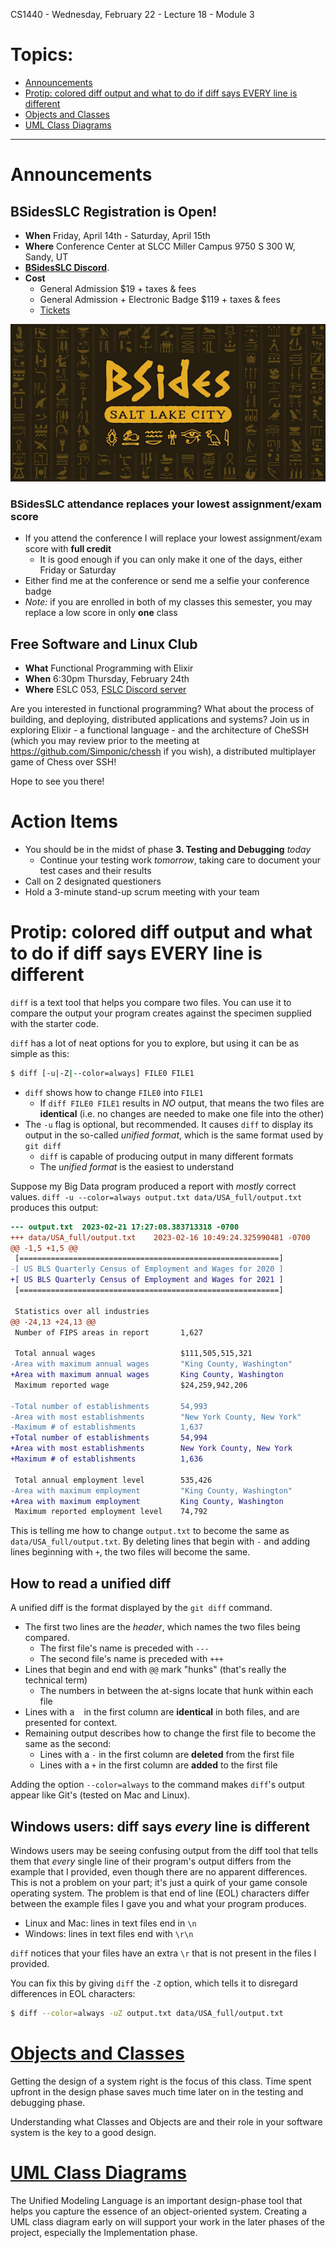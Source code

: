 CS1440 - Wednesday, February 22 - Lecture 18 - Module 3

# Topics:
* [Announcements](#announcements)
* [Protip: colored diff output and what to do if diff says EVERY line is different](#protip-colored-diff-output-and-what-to-do-if-diff-says-every-line-is-different)
* [Objects and Classes](#objects-and-classes)
* [UML Class Diagrams](#uml-class-diagrams)


------------------------------------------------------------
# Announcements

## BSidesSLC Registration is Open!

*   **When**  Friday, April 14th - Saturday, April 15th
*   **Where** Conference Center at SLCC Miller Campus 9750 S 300 W, Sandy, UT
*   [**BSidesSLC Discord**](https://discord.com/invite/hBcnv9gb73).
*   **Cost**  
    *   General Admission $19 + taxes & fees
    *   General Admission + Electronic Badge $119 + taxes & fees
    *   [Tickets](https://www.eventbrite.com/e/bsidesslc-2023-tickets-527264701917)

![](./02-bsides-logo.png)


### BSidesSLC attendance replaces your lowest assignment/exam score

*   If you attend the conference I will replace your lowest assignment/exam score with **full credit**
    *   It is good enough if you can only make it one of the days, either Friday or Saturday
*   Either find me at the conference or send me a selfie your conference badge
*   *Note:* if you are enrolled in both of my classes this semester, you may replace a low score in only **one** class


## Free Software and Linux Club

*   **What**  Functional Programming with Elixir
*   **When**  6:30pm Thursday, February 24th
*   **Where** ESLC 053, [FSLC Discord server](https://discord.gg/GKWhbVDN38)

Are you interested in functional programming? What about the process of building, and deploying, distributed applications and systems?
Join us in exploring Elixir - a functional language - and the architecture of CheSSH (which you may review prior to the meeting at https://github.com/Simponic/chessh if you wish), a distributed multiplayer game of Chess over SSH!

Hope to see you there! 


# Action Items

*   You should be in the midst of phase **3. Testing and Debugging** *today*
    *   Continue your testing work *tomorrow*, taking care to document your test cases and their results
*	Call on 2 designated questioners
*	Hold a 3-minute stand-up scrum meeting with your team



# Protip: colored diff output and what to do if diff says EVERY line is different

`diff` is a text tool that helps you compare two files.  You can use it to compare the output your program creates against the specimen supplied with the starter code.

`diff` has a lot of neat options for you to explore, but using it can be as simple as this:

```bash
$ diff [-u|-Z|--color=always] FILE0 FILE1
```

*   `diff` shows how to change `FILE0` into `FILE1`
    *   If `diff FILE0 FILE1` results in *NO* output, that means the two files are **identical** (i.e. no changes are needed to make one file into the other)
*   The `-u` flag is optional, but recommended.  It causes `diff` to display its output in the so-called *unified format*, which is the same format used by `git diff`
    *   `diff` is capable of producing output in many different formats
    *   The *unified format* is the easiest to understand


Suppose my Big Data program produced a report with *mostly* correct values.  `diff -u --color=always output.txt data/USA_full/output.txt` produces this output:

```diff
--- output.txt	2023-02-21 17:27:08.383713318 -0700
+++ data/USA_full/output.txt	2023-02-16 10:49:24.325990481 -0700
@@ -1,5 +1,5 @@
 [==========================================================]
-[ US BLS Quarterly Census of Employment and Wages for 2020 ]
+[ US BLS Quarterly Census of Employment and Wages for 2021 ]
 [==========================================================]
 
 Statistics over all industries
@@ -24,13 +24,13 @@
 Number of FIPS areas in report       1,627
 
 Total annual wages                   $111,505,515,321
-Area with maximum annual wages       "King County, Washington"
+Area with maximum annual wages       King County, Washington
 Maximum reported wage                $24,259,942,206
 
-Total number of establishments       54,993
-Area with most establishments        "New York County, New York"
-Maximum # of establishments          1,637
+Total number of establishments       54,994
+Area with most establishments        New York County, New York
+Maximum # of establishments          1,636
 
 Total annual employment level        535,426
-Area with maximum employment         "King County, Washington"
+Area with maximum employment         King County, Washington
 Maximum reported employment level    74,792
```

This is telling me how to change `output.txt` to become the same as `data/USA_full/output.txt`.  By deleting lines that begin with `-` and adding lines beginning with `+`, the two files will become the same.


## How to read a unified diff

A unified diff is the format displayed by the `git diff` command.

*   The first two lines are the *header*, which names the two files being compared.
    *   The first file's name is preceded with `---`
    *   The second file's name is preceded with `+++`
*   Lines that begin and end with `@@` mark "hunks" (that's really the technical term)
    *   The numbers in between the at-signs locate that hunk within each file
*   Lines with a ` ` in the first column are **identical** in both files, and are presented for context.
*   Remaining output describes how to change the first file to become the same as the second:
    *   Lines with a `-` in the first column are **deleted** from the first file
    *   Lines with a `+` in the first column are **added** to the first file

Adding the option `--color=always` to the command makes `diff`'s output appear like Git's (tested on Mac and Linux).


## Windows users: diff says *every* line is different

Windows users may be seeing confusing output from the diff tool that tells them that *every* single line of their program's output differs from the example that I provided, even though there are no apparent differences.  This is not a problem on your part; it's just a quirk of your game console operating system.  The problem is that end of line (EOL) characters differ between the example files I gave you and what your program produces.

*   Linux and Mac: lines in text files end in `\n`
*   Windows: lines in text files end with `\r\n`

`diff` notices that your files have an extra `\r` that is not present in the files I provided.

You can fix this by giving `diff` the `-Z` option, which tells it to disregard differences in EOL characters:

```bash
$ diff --color=always -uZ output.txt data/USA_full/output.txt
```



# [Objects and Classes](../Objects_and_Classes.md)

Getting the design of a system right is the focus of this class.  Time spent upfront in the design phase saves much time later on in the testing and debugging phase.

Understanding what Classes and Objects are and their role in your software system is the key to a good design.



# [UML Class Diagrams](../UML.md)

The Unified Modeling Language is an important design-phase tool that helps you
capture the essence of an object-oriented system.  Creating a UML class diagram
early on will support your work in the later phases of the project, especially
the Implementation phase.



